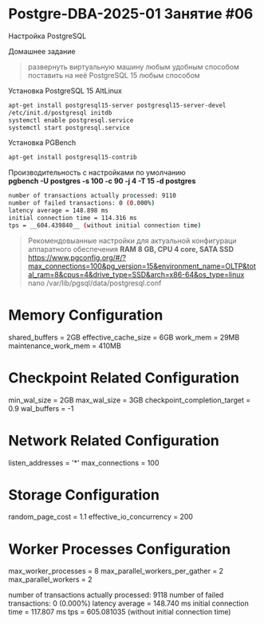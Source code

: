 # Postgre-DBA-2025-01 Занятие #06
Настройка PostgreSQL 

Домашнее задание

>развернуть виртуальную машину любым удобным способом    
>поставить на неё PostgreSQL 15 любым способом

Установка PostgreSQL 15 AltLinux    
   ```sh
apt-get install postgresql15-server postgresql15-server-devel    
/etc/init.d/postgresql initdb    
systemctl enable postgresql.service    
systemctl start postgresql.service
   ```

Установка PGBench
   ```sh
apt-get install postgresql15-contrib    
   ```

Производительность с настройками по умолчанию    
**pgbench  -U postgres -s 100  -c 90 -j 4 -T 15 -d postgres**    
   ```sh
number of transactions actually processed: 9110    
number of failed transactions: 0 (0.000%)    
latency average = 148.898 ms    
initial connection time = 114.316 ms    
tps = __604.439840__ (without initial connection time)    
   ```
>Рекомендовыанные настройки для актуальной конфигураци аппаратного обеспечения
>**RAM 8 GB, CPU 4 core, SATA SSD**
https://www.pgconfig.org/#/?max_connections=100&pg_version=15&environment_name=OLTP&total_ram=8&cpus=4&drive_type=SSD&arch=x86-64&os_type=linux
nano /var/lib/pgsql/data/postgresql.conf

# Memory Configuration
shared_buffers = 2GB
effective_cache_size = 6GB
work_mem = 29MB
maintenance_work_mem = 410MB

# Checkpoint Related Configuration
min_wal_size = 2GB
max_wal_size = 3GB
checkpoint_completion_target = 0.9
wal_buffers = -1

# Network Related Configuration
listen_addresses = '*'
max_connections = 100

# Storage Configuration
random_page_cost = 1.1
effective_io_concurrency = 200

# Worker Processes Configuration
max_worker_processes = 8
max_parallel_workers_per_gather = 2
max_parallel_workers = 2

number of transactions actually processed: 9118
number of failed transactions: 0 (0.000%)
latency average = 148.740 ms
initial connection time = 117.807 ms
tps = 605.081035 (without initial connection time)
